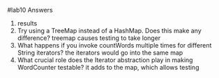 #lab10 Answers
1. results
2. Try using a TreeMap instead of a HashMap. Does this make any difference?
    treemap causes testing to take longer
3. What happens if you invoke countWords multiple times for different String iterators?
    the iterators would go into the same map
4. What crucial role does the Iterator abstraction play in making WordCounter testable?
    it adds to the map, which allows testing 